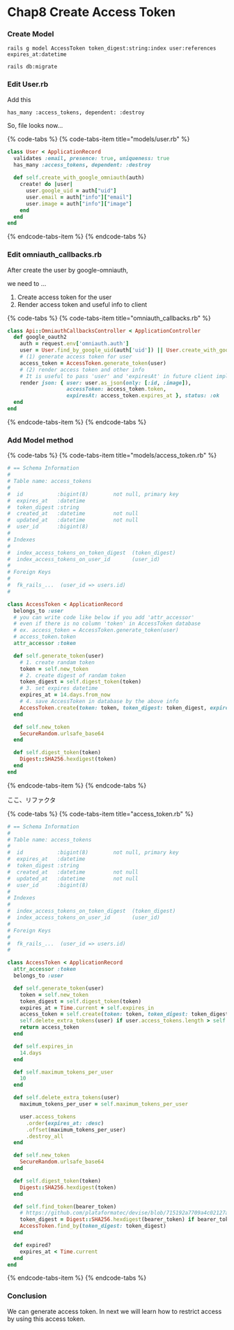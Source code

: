 # Chap8 Create Access Token

### Create Model

```text
rails g model AccessToken token_digest:string:index user:references expires_at:datetime
```

```text
rails db:migrate
```



### Edit User.rb

Add this

```text
has_many :access_tokens, dependent: :destroy
```

So, file looks now...

{% code-tabs %}
{% code-tabs-item title="models/user.rb" %}
```ruby
class User < ApplicationRecord
  validates :email, presence: true, uniqueness: true
  has_many :access_tokens, dependent: :destroy
  
  def self.create_with_google_omniauth(auth)
    create! do |user|
      user.google_uid = auth["uid"]
      user.email = auth["info"]["email"]
      user.image = auth["info"]["image"]
    end
  end
end
```
{% endcode-tabs-item %}
{% endcode-tabs %}





### Edit omniauth\_callbacks.rb

After create the user by google-omniauth, 

we need to ...

1. Create access token for the user
2. Render access token and useful info to client

{% code-tabs %}
{% code-tabs-item title="omniauth\_callbacks.rb" %}
```ruby
class Api::OmniauthCallbacksController < ApplicationController
  def google_oauth2
    auth = request.env['omniauth.auth']
    user = User.find_by_google_uid(auth['uid']) || User.create_with_google_omniauth(auth)
    # (1) generate access token for user
    access_token = AccessToken.generate_token(user)
    # (2) render access token and other info
    # It is useful to pass 'user' and 'expiresAt' in future client implementation
    render json: { user: user.as_json(only: [:id, :image]),
                   accessToken: access_token.token,
                   expiresAt: access_token.expires_at }, status: :ok
  end
end
```
{% endcode-tabs-item %}
{% endcode-tabs %}



### Add Model method

{% code-tabs %}
{% code-tabs-item title="models/access\_token.rb" %}
```ruby
# == Schema Information
#
# Table name: access_tokens
#
#  id           :bigint(8)        not null, primary key
#  expires_at   :datetime
#  token_digest :string
#  created_at   :datetime         not null
#  updated_at   :datetime         not null
#  user_id      :bigint(8)
#
# Indexes
#
#  index_access_tokens_on_token_digest  (token_digest)
#  index_access_tokens_on_user_id       (user_id)
#
# Foreign Keys
#
#  fk_rails_...  (user_id => users.id)
#

class AccessToken < ApplicationRecord
  belongs_to :user
  # you can write code like below if you add 'attr_accessor'
  # even if there is no column 'token' in AccessToken database
  # ex. access_token = AccessToken.generate_token(user)
  # access_token.token 
  attr_accessor :token

  def self.generate_token(user)
    # 1. create randam token
    token = self.new_token
    # 2. create digest of randam token
    token_digest = self.digest_token(token)
    # 3. set expires datetime
    expires_at = 14.days.from_now
    # 4. save AccessToken in database by the above info
    AccessToken.create(token: token, token_digest: token_digest, expires_at: expires_at, user: user)
  end

  def self.new_token
    SecureRandom.urlsafe_base64
  end

  def self.digest_token(token)
    Digest::SHA256.hexdigest(token)
  end
end
```
{% endcode-tabs-item %}
{% endcode-tabs %}



ここ、リファクタ

{% code-tabs %}
{% code-tabs-item title="access\_token.rb" %}
```ruby
# == Schema Information
#
# Table name: access_tokens
#
#  id           :bigint(8)        not null, primary key
#  expires_at   :datetime
#  token_digest :string
#  created_at   :datetime         not null
#  updated_at   :datetime         not null
#  user_id      :bigint(8)
#
# Indexes
#
#  index_access_tokens_on_token_digest  (token_digest)
#  index_access_tokens_on_user_id       (user_id)
#
# Foreign Keys
#
#  fk_rails_...  (user_id => users.id)
#

class AccessToken < ApplicationRecord
  attr_accessor :token
  belongs_to :user

  def self.generate_token(user)
    token = self.new_token
    token_digest = self.digest_token(token)
    expires_at = Time.current + self.expires_in
    access_token = self.create(token: token, token_digest: token_digest, expires_at: expires_at, user: user)
    self.delete_extra_tokens(user) if user.access_tokens.length > self.maximum_tokens_per_user
    return access_token
  end

  def self.expires_in
    14.days
  end

  def self.maximum_tokens_per_user
    10
  end

  def self.delete_extra_tokens(user)
    maximum_tokens_per_user = self.maximum_tokens_per_user

    user.access_tokens
      .order(expires_at: :desc)
      .offset(maximum_tokens_per_user)
      .destroy_all
  end

  def self.new_token
    SecureRandom.urlsafe_base64
  end

  def self.digest_token(token)
    Digest::SHA256.hexdigest(token)
  end

  def self.find_token(bearer_token)
    # https://github.com/plataformatec/devise/blob/715192a7709a4c02127afb067e66230061b82cf2/lib/devise/token_generator.rb#L12
    token_digest = Digest::SHA256.hexdigest(bearer_token) if bearer_token
    AccessToken.find_by(token_digest: token_digest)
  end

  def expired?
    expires_at < Time.current
  end
end
```
{% endcode-tabs-item %}
{% endcode-tabs %}



### Conclusion

We can generate access token. In next we will learn how to restrict access by using this access token.



